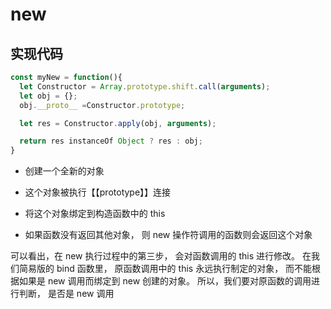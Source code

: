 # new

## 实现代码

```js
const myNew = function(){
  let Constructor = Array.prototype.shift.call(arguments);
  let obj = {};
  obj.__proto__ =Constructor.prototype;

  let res = Constructor.apply(obj, arguments);

  return res instanceOf Object ? res : obj;
}

```

* 创建一个全新的对象

* 这个对象被执行【【prototype】】连接

* 将这个对象绑定到构造函数中的 this

* 如果函数没有返回其他对象， 则 new 操作符调用的函数则会返回这个对象

可以看出，在 new 执行过程中的第三步， 会对函数调用的 this 进行修改。 在我们简易版的 bind 函数里， 原函数调用中的 this 永远执行制定的对象， 而不能根据如果是 new 调用而绑定到 new 创建的对象。 所以，我们要对原函数的调用进行判断， 是否是 new 调用
